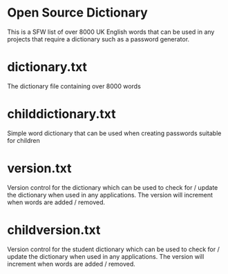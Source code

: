 # Open Source Dictionary
This is a SFW list of over 8000 UK English words that can be used in any projects that require a dictionary such as a password generator. 

# dictionary.txt
The dictionary file containing over 8000 words

# childdictionary.txt
Simple word dictionary that can be used when creating passwords suitable for children

# version.txt
Version control for the dictionary which can be used to check for / update the dictionary when used in any applications. The version will increment when words are added / removed. 

# childversion.txt
Version control for the student dictionary which can be used to check for / update the dictionary when used in any applications. The version will increment when words are added / removed.

